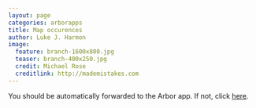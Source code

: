 ```yaml
---
layout: page
categories: arborapps
title: Map occurences
author: Luke J. Harmon
image:
  feature: branch-1600x800.jpg
  teaser: branch-400x250.jpg
  credit: Michael Rose
  creditlink: http://mademistakes.com
---
```


<meta http-equiv="refresh" content="0;url=http://arbor.arborworkflows.com/occurrences/">

You should be automatically forwarded to the Arbor app. If not, click <a href="http://arbor.arborworkflows.com/occurrences/">here</a>.

